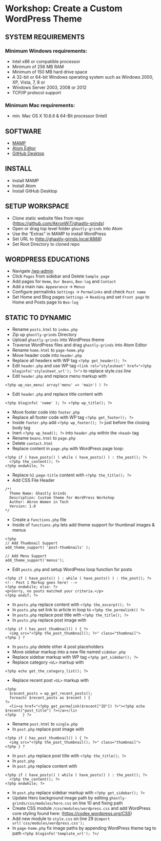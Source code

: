 # Workshop: Create a Custom WordPress Theme

## SYSTEM REQUIREMENTS

### Minimum Windows requirements:
- Intel x86 or compatible processor
- Minimum of 256 MB RAM
- Minimum of 150 MB hard drive space
- A 32-bit or 64-bit Windows operating system such as Windows 2000, XP, Vista, 7, 8 or
- Windows Server 2003, 2008 or 2012
- TCP/IP protocol support

### Minimum Mac requirements:
- min. Mac OS X 10.6.6 & 64-Bit processor (Intel)

## SOFTWARE
- [MAMP](https://www.mamp.info)
- [Atom Editor](http:/atom.io)
- [GitHub Desktop](https://desktop.github.com/)

## INSTALL
- Install MAMP
- Install Atom
- Install GitHub Desktop

## SETUP WORKSPACE
- Clone static website files from repo (https://github.com/AkronWiT/ghastly-grinds)
- Open or drag top level folder `ghastly-grinds` into Atom
- Use the “Extras” in MAMP to install WordPress
- Set URL to (http://ghastly-grinds.local:8888)
- Set Root Directory to cloned repo

## WORDPRESS EDUCATIONS
- Navigate [/wp-admin](http://ghastly-grinds.local:8888/wp-admin)
- Click `Pages` from sidebar and Delete `Sample page`
- Add pages for `Home`, `Our Beans`, `Boo-log` and `Contact`
- Add a main nav. `Appearance` -> `Menus`
- Configure permalinks `Settings` -> `Permalinks` and check `Post name`
- Set Home and Blog pages `Settings` -> `Reading` and set `Front page` to Home and Posts page to `Boo-log`

## STATIC TO DYNAMIC
- Rename `posts.html` to `index.php`
- Zip up `ghastly-grinds` Directory
- Upload `ghastly-grinds` into WordPress theme
- Traverse WordPress files and drag `ghastly-grinds` into Atom Editor
- Rename `home.html` to `page-home.php`
- Move header code into `header.php`
- Replace all headers with WP tag `<?php get_header(); ?>`
- Edit `header.php` and use WP tag `<link rel="stylesheet" href="<?php bloginfo('stylesheet_url'); ?>">` to replace style.css line
- Edit `header.php` and replace menu markup with  
```
<?php wp_nav_menu( array('menu' => 'main') ) ?>
```
- Edit `header.php` and replace title content with  
```
<?php bloginfo( 'name' ); ?> <?php wp_title(); ?>
```
- Move footer code into `footer.php`
- Replace all footer code with WP tag `<?php get_footer(); ?>`
- Inside `footer.php` add `<?php wp_footer(); ?>` just before the closing body tag
- Inert `<?php wp_head(); ?>` into `header.php` within the `<head>` tag
- Rename `beans.html` to `page.php`
- Delete `contact.html`
- Replace content in `page.php` with WordPress page loop:  
```
<?php if ( have_posts() ) while ( have_posts() ) : the_post(); ?>
  <?php the_content(); ?>
<?php endwhile; ?>
```
- Replace `h2.page-title` content with `<?php the_title(); ?>`
- Add CSS File Header  
```
/*!
  Theme Name: Ghastly Grinds
  Description: Custom theme for WordPress Workshop
  Author: Akron Women in Tech
  Version: 1.0
*/
```
- Create a `functions.php` file
- Inside of `functions.php` lets add theme support for thumbnail images & menus
```
<?php
// Add Thumbnail Support
add_theme_support( 'post-thumbnails' );

// Add Menu Support
add_theme_support('menus');
```
- Edit `posts.php` and setup WordPress loop function for posts  
```
<?php if ( have_posts() ) : while ( have_posts() ) : the_post(); ?>
<!-- Post 1 Markup goes here! -->
<?php endwhile; else: ?>
<p>Sorry, no posts matched your criteria.</p>
<?php endif; ?>
```
- In `posts.php` replace content with `<?php the_excerpt(); ?>`
- In `posts.php` set link to article in loop to `<?php the_permalink() ?>`
- In `posts.php` replace post title with `<?php the_title(); ?>`
- In `posts.php` replace post image with  
```
<?php if ( has_post_thumbnail() ) { ?>
  <img src="<?php the_post_thumbnail(); ?>" class="thumbnail">
<?php } ?
 ```
- In `posts.php` delete other 4 post placeholders
- Move sidebar markup into a new file named `sidebar.php`
- Replace sidebar markup with WP tag `<?php get_sidebar(); ?>`
- Replace category `<UL>` markup with
```
<?php echo get_the_category_list(); ?>
```
- Replace recent post `<UL>` markup with  
```
<?php
  $recent_posts = wp_get_recent_posts();
  foreach( $recent_posts as $recent ) {
?>
  <li><a href="<?php get_permalink($recent["ID"]) ?>"><?php echo $recent["post_title"] ?></a></li>
<?php	} ?>
```
- Rename `post.html` to `single.php`
- In `post.php` replace post image with  
```
<?php if ( has_post_thumbnail() ) { ?>
  <img src="<?php the_post_thumbnail(); ?>" class="thumbnail">
<?php } ?
 ```
- In `post.php` replace post title with `<?php the_title(); ?>`
- In `post.php`
- In `post.php` replace content with  
```
<?php if ( have_posts() ) while ( have_posts() ) : the_post(); ?>
  <?php the_content(); ?>
<?php endwhile; ?>
```
- In `post.php` replace sidebar markup with `<?php get_sidebar(); ?>`
- Update Hero background image path by editing `ghastly-grinds/css/modules/hero.css` on line 10 and fixing path
- Create CSS module `/css/modules/wordpress.css` and add WordPress core styling found here: (https://codex.wordpress.org/CSS)
- Add new module to `style.css` on line 29 `@import url('css/modules/wordpress.css');`
- In `page-home.php` fix image paths by appending WordPress theme tag to path `<?php bloginfo('template_url'); ?>/`
